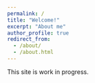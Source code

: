 ```yaml
---
permalink: /
title: "Welcome!"
excerpt: "About me"
author_profile: true
redirect_from: 
  - /about/
  - /about.html
---
```


This site is work in progress.
